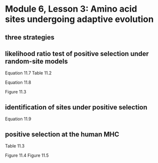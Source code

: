 # Module 6, Lesson 3: Amino acid sites undergoing adaptive evolution

## three strategies

## likelihood ratio test of positive selection under random-site models

Equation 11.7
Table 11.2

Equation 11.8

Figure 11.3

## identification of sites under positive selection

Equation 11.9

## positive selection at the human MHC

Table 11.3

Figure 11.4
Figure 11.5
